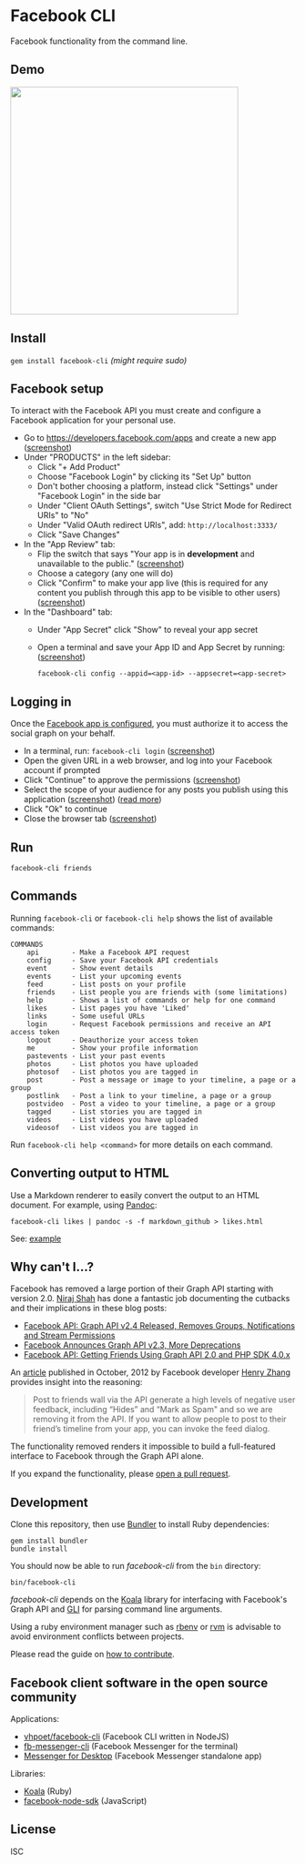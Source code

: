 # Facebook CLI

Facebook functionality from the command line.

## Demo

<a href="https://asciinema.org/a/87129"><img src="https://asciinema.org/a/87129.png" width="400"/></a>

## Install

`gem install facebook-cli` *(might require sudo)*

## Facebook setup

To interact with the Facebook API you must create and configure a Facebook application for your personal use.

- Go to https://developers.facebook.com/apps and create a new app ([screenshot](doc/images/initial-configuration/create-new-app.png))
- Under "PRODUCTS" in the left sidebar:
  - Click "+ Add Product"
  - Choose "Facebook Login" by clicking its "Set Up" button
  - Don't bother choosing a platform, instead click "Settings" under "Facebook Login" in the side bar
  - Under "Client OAuth Settings", switch "Use Strict Mode for Redirect URIs" to "No"
  - Under "Valid OAuth redirect URIs", add: `http://localhost:3333/`
  - Click "Save Changes"
- In the "App Review" tab:
  - Flip the switch that says "Your app is in **development** and unavailable to the public." ([screenshot](doc/images/initial-configuration/make-public-switch.png))
  - Choose a category (any one will do)
  - Click "Confirm" to make your app live (this is required for any content you publish through this app to be visible to other users) ([screenshot](doc/images/initial-configuration/make-app-public.png))
- In the "Dashboard" tab:
  - Under "App Secret" click "Show" to reveal your app secret
  - Open a terminal and save your App ID and App Secret by running: ([screenshot](doc/images/initial-configuration/save-app-id-and-app-secret.png))<br>

    ```
    facebook-cli config --appid=<app-id> --appsecret=<app-secret>
    ```

## Logging in

Once the [Facebook app is configured](#facebook-setup), you must authorize it to access the social graph on your behalf.

- In a terminal, run: `facebook-cli login` ([screenshot](doc/images/login-procedure/facebook-cli-login.png))
- Open the given URL in a web browser, and log into your Facebook account if prompted
- Click "Continue" to approve the permissions ([screenshot](doc/images/login-procedure/approve-permissions.png))
- Select the scope of your audience for any posts you publish using this application ([screenshot](doc/images/login-procedure/set-visibility.png)) ([read more](https://www.facebook.com/help/211513702214269))
- Click "Ok" to continue
- Close the browser tab ([screenshot](doc/images/login-procedure/facebook-cli-logged-in.png))

## Run

```
facebook-cli friends
```

## Commands

Running `facebook-cli` or `facebook-cli help` shows the list of available commands:

```
COMMANDS
    api        - Make a Facebook API request
    config     - Save your Facebook API credentials
    event      - Show event details
    events     - List your upcoming events
    feed       - List posts on your profile
    friends    - List people you are friends with (some limitations)
    help       - Shows a list of commands or help for one command
    likes      - List pages you have 'Liked'
    links      - Some useful URLs
    login      - Request Facebook permissions and receive an API access token
    logout     - Deauthorize your access token
    me         - Show your profile information
    pastevents - List your past events
    photos     - List photos you have uploaded
    photosof   - List photos you are tagged in
    post       - Post a message or image to your timeline, a page or a group
    postlink   - Post a link to your timeline, a page or a group
    postvideo  - Post a video to your timeline, a page or a group
    tagged     - List stories you are tagged in
    videos     - List videos you have uploaded
    videosof   - List videos you are tagged in
```

Run `facebook-cli help <command>` for more details on each command.

## Converting output to HTML

Use a Markdown renderer to easily convert the output to an HTML document.  For example, using [Pandoc](http://pandoc.org):

```
facebook-cli likes | pandoc -s -f markdown_github > likes.html
```

See: [example](https://specious.github.io/facebook-cli/likes.html)

## Why can't I...?

Facebook has removed a large portion of their Graph API starting with version 2.0. [Niraj Shah](https://github.com/niraj-shah) has done a fantastic job documenting the cutbacks and their implications in these blog posts:

* [Facebook API: Graph API v2.4 Released, Removes Groups, Notifications and Stream Permissions](https://www.webniraj.com/2015/07/14/facebook-api-graph-api-v2-4-released-removes-groups-notifications-and-stream-permissions/)
* [Facebook Announces Graph API v2.3, More Deprecations](https://www.webniraj.com/2015/03/26/facebook-announces-graph-api-v2-3-more-deprecations/)
* [Facebook API: Getting Friends Using Graph API 2.0 and PHP SDK 4.0.x](https://www.webniraj.com/2014/06/12/facebook-api-getting-friends-using-graph-api-2-0-and-php-sdk-4-0-x/)

An [article](https://developers.facebook.com/blog/post/2012/10/10/growing-quality-apps-with-open-graph/) published in October, 2012 by Facebook developer [Henry Zhang](https://www.facebook.com/hzz) provides insight into the reasoning:

> Post to friends wall via the API generate a high levels of negative user feedback, including “Hides” and “Mark as Spam" and so we are removing it from the API. If you want to allow people to post to their friend’s timeline from your app, you can invoke the feed dialog.

The functionality removed renders it impossible to build a full-featured interface to Facebook through the Graph API alone.

If you expand the functionality, please [open a pull request](https://github.com/specious/facebook-cli/pulls).

## Development

Clone this repository, then use [Bundler](http://bundler.io) to install Ruby dependencies:

```
gem install bundler
bundle install
```

You should now be able to run *facebook-cli* from the `bin` directory:

```
bin/facebook-cli
```

*facebook-cli* depends on the [Koala](https://github.com/arsduo/koala) library for interfacing with Facebook's Graph API and [GLI](https://github.com/davetron5000/gli) for parsing command line arguments.

Using a ruby environment manager such as [rbenv](https://github.com/rbenv/rbenv) or [rvm](https://rvm.io) is advisable to avoid environment conflicts between projects.

Please read the guide on [how to contribute](CONTRIBUTING.md).

## Facebook client software in the open source community

Applications:

- [vhpoet/facebook-cli](https://github.com/vhpoet/facebook-cli) (Facebook CLI written in NodeJS)
- [fb-messenger-cli](https://github.com/Alex-Rose/fb-messenger-cli) (Facebook Messenger for the terminal)
- [Messenger for Desktop](https://github.com/Aluxian/Messenger-for-Desktop) (Facebook Messenger standalone app)

Libraries:

- [Koala](https://github.com/arsduo/koala/) (Ruby)
- [facebook-node-sdk](https://github.com/node-facebook/facebook-node-sdk) (JavaScript)

## License

ISC
